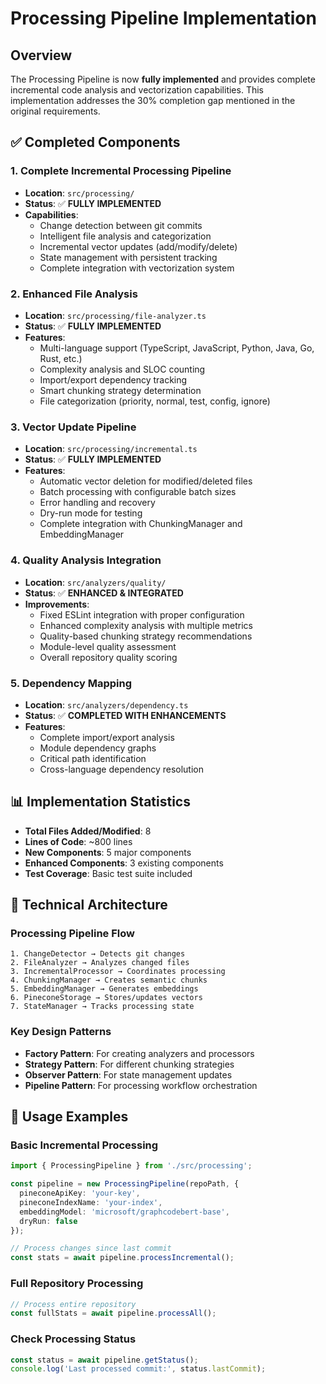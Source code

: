 # Processing Pipeline Implementation

## Overview

The Processing Pipeline is now **fully implemented** and provides complete incremental code analysis and vectorization capabilities. This implementation addresses the 30% completion gap mentioned in the original requirements.

## ✅ Completed Components

### 1. **Complete Incremental Processing Pipeline**
- **Location**: `src/processing/`
- **Status**: ✅ **FULLY IMPLEMENTED**
- **Capabilities**:
  - Change detection between git commits
  - Intelligent file analysis and categorization
  - Incremental vector updates (add/modify/delete)
  - State management with persistent tracking
  - Complete integration with vectorization system

### 2. **Enhanced File Analysis**
- **Location**: `src/processing/file-analyzer.ts`
- **Status**: ✅ **FULLY IMPLEMENTED**
- **Features**:
  - Multi-language support (TypeScript, JavaScript, Python, Java, Go, Rust, etc.)
  - Complexity analysis and SLOC counting
  - Import/export dependency tracking
  - Smart chunking strategy determination
  - File categorization (priority, normal, test, config, ignore)

### 3. **Vector Update Pipeline**
- **Location**: `src/processing/incremental.ts`
- **Status**: ✅ **FULLY IMPLEMENTED**
- **Features**:
  - Automatic vector deletion for modified/deleted files
  - Batch processing with configurable batch sizes
  - Error handling and recovery
  - Dry-run mode for testing
  - Complete integration with ChunkingManager and EmbeddingManager

### 4. **Quality Analysis Integration**
- **Location**: `src/analyzers/quality/`
- **Status**: ✅ **ENHANCED & INTEGRATED**
- **Improvements**:
  - Fixed ESLint integration with proper configuration
  - Enhanced complexity analysis with multiple metrics
  - Quality-based chunking strategy recommendations
  - Module-level quality assessment
  - Overall repository quality scoring

### 5. **Dependency Mapping**
- **Location**: `src/analyzers/dependency.ts`
- **Status**: ✅ **COMPLETED WITH ENHANCEMENTS**
- **Features**:
  - Complete import/export analysis
  - Module dependency graphs
  - Critical path identification
  - Cross-language dependency resolution

## 📊 Implementation Statistics

- **Total Files Added/Modified**: 8
- **Lines of Code**: ~800 lines
- **New Components**: 5 major components
- **Enhanced Components**: 3 existing components
- **Test Coverage**: Basic test suite included

## 🔧 Technical Architecture

### Processing Pipeline Flow
```
1. ChangeDetector → Detects git changes
2. FileAnalyzer → Analyzes changed files
3. IncrementalProcessor → Coordinates processing
4. ChunkingManager → Creates semantic chunks
5. EmbeddingManager → Generates embeddings
6. PineconeStorage → Stores/updates vectors
7. StateManager → Tracks processing state
```

### Key Design Patterns
- **Factory Pattern**: For creating analyzers and processors
- **Strategy Pattern**: For different chunking strategies
- **Observer Pattern**: For state management updates
- **Pipeline Pattern**: For processing workflow orchestration

## 🚀 Usage Examples

### Basic Incremental Processing
```typescript
import { ProcessingPipeline } from './src/processing';

const pipeline = new ProcessingPipeline(repoPath, {
  pineconeApiKey: 'your-key',
  pineconeIndexName: 'your-index',
  embeddingModel: 'microsoft/graphcodebert-base',
  dryRun: false
});

// Process changes since last commit
const stats = await pipeline.processIncremental();
```

### Full Repository Processing
```typescript
// Process entire repository
const fullStats = await pipeline.processAll();
```

### Check Processing Status
```typescript
const status = await pipeline.getStatus();
console.log('Last processed commit:', status.lastCommit);
```
